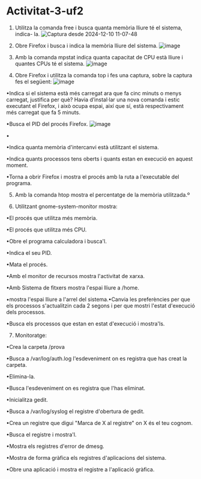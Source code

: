 # Activitat-3-uf2
1. Utilitza la comanda free i busca quanta memòria lliure té el sistema, indica-
la.
![Captura desde 2024-12-10 11-07-48](https://github.com/user-attachments/assets/e3954386-027f-4d2a-86e9-b5efe3190dee)


2. Obre Firefox i busca i indica la memòria lliure del sistema.
![image](https://github.com/user-attachments/assets/6248f60f-b458-4383-91fc-7e5f0bddfadd)


3. Amb la comanda mpstat indica quanta capacitat de CPU està lliure i
quantes CPUs té el sistema.
![image](https://github.com/user-attachments/assets/48934963-d003-49ea-b69d-c9b3ebf57f25)


4. Obre Firefox i utilitza la comanda top i fes una captura, sobre la captura fes
el següent:
![image](https://github.com/user-attachments/assets/4dc91609-675a-4906-8447-56edd5f322f1)

•Indica si el sistema està més carregat ara que fa cinc minuts o menys
carregat, justifica per què?
Havia d’instal·lar una nova comanda i estic executant el Firefox, i això ocupa espai, així que sí, està respectivament més carregat que fa 5 minuts.

•Busca el PID del procés Firefox.
![image](https://github.com/user-attachments/assets/503977e0-7cf7-4cbb-adac-9bf4af80bb4d)

•

•Indica quanta memòria d'intercanvi està utilitzant el sistema.

•Indica quants processos tens oberts i quants estan en execució en
aquest moment.

•Torna a obrir Firefox i mostra el procés amb la ruta a l'executable del
programa.


5. Amb la comanda htop mostra el percentatge de la memòria utilitzada.º



6. Utilitzant gnome-system-monitor mostra:

•El procés que utilitza més memòria.

•El procés que utilitza més CPU.

•Obre el programa calculadora i busca'l.

•Indica el seu PID.

•Mata el procés.

•Amb el monitor de recursos mostra l'activitat de xarxa.

•Amb Sistema de fitxers mostra l'espai lliure a /home.

•mostra l'espai lliure a l'arrel del sistema.•Canvia les preferències per que els processos s'actualitzin cada 2
segons i per que mostri l'estat d'execució dels processos.

•Busca els processos que estan en estat d'execució i mostra'ls.


7. Monitoratge:

•Crea la carpeta /prova

•Busca a /var/log/auth.log l'esdeveniment on es registra que has creat la
carpeta.

•Elimina-la.

•Busca l'esdeveniment on es registra que l'has eliminat.

•Inicialitza gedit.

•Busca a /var/log/syslog el registre d'obertura de gedit.

•Crea un registre que digui "Marca de X al registre" on X és el teu cognom.

•Busca el registre i mostra'l.

•Mostra els registres d'error de dmesg.

•Mostra de forma gràfica els registres d'aplicacions del sistema.

•Obre una aplicació i mostra el registre a l'aplicació gràfica.
